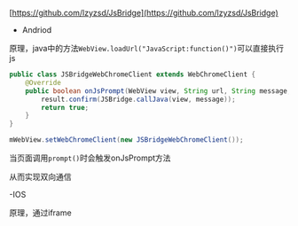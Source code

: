 
[https://github.com/lzyzsd/JsBridge](https://github.com/lzyzsd/JsBridge)


- Andriod

原理，java中的方法`WebView.loadUrl("JavaScript:function()")`可以直接执行js


```java
public class JSBridgeWebChromeClient extends WebChromeClient {
    @Override
    public boolean onJsPrompt(WebView view, String url, String message, String defaultValue, JsPromptResult result) {
        result.confirm(JSBridge.callJava(view, message));
        return true;
    }
}

mWebView.setWebChromeClient(new JSBridgeWebChromeClient());
```
当页面调用`prompt()`时会触发onJsPrompt方法

从而实现双向通信


-IOS

原理，通过iframe
